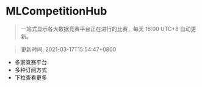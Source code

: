 # MLCompetitionHub

> 一站式显示各大数据竞赛平台正在进行的比赛，每天 16:00 UTC+8 自动更新。
  
> 更新时间: 2021-03-17T15:54:47+0800 

* 多家竞赛平台
* 多种订阅方式
* 下拉查看更多